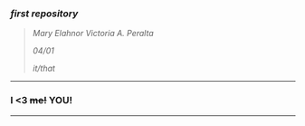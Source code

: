 ### ***first repository***
> *Mary Elahnor Victoria A. Peralta*
>
> *04/01*
> 
> *it/that*
>
---
### I <3 ~~me!~~ YOU!
---
